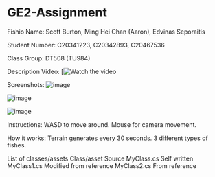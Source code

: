 # GE2-Assignment

Fishio
Name: Scott Burton, Ming Hei Chan (Aaron), Edvinas Seporaitis

Student Number: C20341223, C20342893, C20467536

Class Group: DT508 (TU984)

Description
Video:
[![Watch the video](https://youtu.be/lbrd0m5CwpM)

Screenshots:
![image](https://cdn.discordapp.com/attachments/1080478030247497838/1103074293035843696/image.png)

![image](https://cdn.discordapp.com/attachments/1080478030247497838/1103074293035843696/image.png)

![image](https://cdn.discordapp.com/attachments/1080478030247497838/1103074428839022642/image.png)

Instructions:
WASD to move around.
Mouse for camera movement.

How it works:
Terrain generates every 30 seconds.
3 different types of fishes.


List of classes/assets
Class/asset	Source
MyClass.cs	Self written
MyClass1.cs	Modified from reference
MyClass2.cs	From reference
